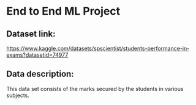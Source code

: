# End to End ML Project

## Dataset link:
https://www.kaggle.com/datasets/spscientist/students-performance-in-exams?datasetid=74977


## Data description:
This data set consists of the marks secured by the students in various subjects.

